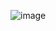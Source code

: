 ![image](https://github.com/azka1811/Stripe-Integration-Node.js/assets/68322790/3a9acd4c-c3b7-4f07-b158-c723e33ba309)

